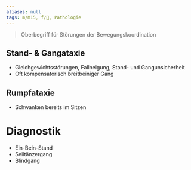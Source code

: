 ```yaml
---
aliases: null
tags: m/m15, f/🧠, Pathologie
---
```

> Oberbegriff für Störungen der Bewegungskoordination

## Stand- & Gangataxie
- Gleichgewichtsstörungen, Fallneigung, Stand- und Gangunsicherheit
- Oft kompensatorisch breitbeiniger Gang

## Rumpfataxie
- Schwanken bereits im Sitzen

# Diagnostik
- Ein-Bein-Stand
- Seiltänzergang
- Blindgang